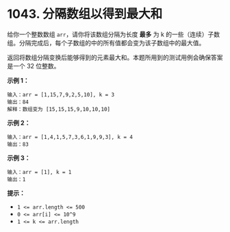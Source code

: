 # 1043. 分隔数组以得到最大和

给你一个整数数组 `arr`，请你将该数组分隔为长度 **最多** 为 k 的一些（连续）子数组。分隔完成后，每个子数组的中的所有值都会变为该子数组中的最大值。

返回将数组分隔变换后能够得到的元素最大和。本题所用到的测试用例会确保答案是一个 32 位整数。

**示例 1：**

```()
输入：arr = [1,15,7,9,2,5,10], k = 3
输出：84
解释：数组变为 [15,15,15,9,10,10,10]
```

**示例 2：**

```()
输入：arr = [1,4,1,5,7,3,6,1,9,9,3], k = 4
输出：83
```

**示例 3：**

```()
输入：arr = [1], k = 1
输出：1
```

**提示：**

- `1 <= arr.length <= 500`
- `0 <= arr[i] <= 10^9`
- `1 <= k <= arr.length`
